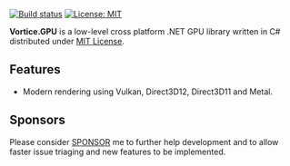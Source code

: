 [![Build status](https://github.com/amerkoleci/Vortice.GPU/workflows/Build/badge.svg)](https://github.com/amerkoleci/Vortice.GPU/actions)
[![License: MIT](https://img.shields.io/badge/License-MIT-green.svg)](https://github.com/amerkoleci/Vortice.Gpu/blob/main/LICENSE)

**Vortice.GPU** is a low-level cross platform .NET GPU library written in C# distributed under [MIT License](https://github.com/amerkoleci/Vortice.GPU/blob/main/LICENSE).

## Features

* Modern rendering using Vulkan, Direct3D12, Direct3D11 and Metal.

## Sponsors

Please consider [SPONSOR](https://github.com/sponsors/amerkoleci) me to further help development and to allow faster issue triaging and new features to be implemented.
